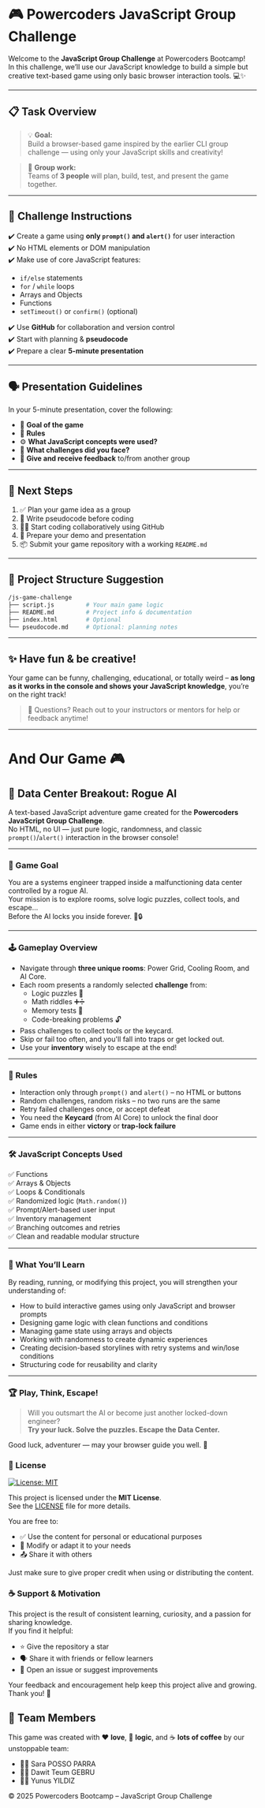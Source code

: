 # 🎮 Powercoders JavaScript Group Challenge

Welcome to the **JavaScript Group Challenge** at Powercoders Bootcamp!  
In this challenge, we’ll use our JavaScript knowledge to build a simple but creative text-based game using only basic browser interaction tools. 💻✨

---

## 📋 Task Overview

> 💡 **Goal:**  
Build a browser-based game inspired by the earlier CLI group challenge — using only your JavaScript skills and creativity!

> 🤝 **Group work:**  
Teams of **3 people** will plan, build, test, and present the game together.

---

## 📌 Challenge Instructions

✔️ Create a game using **only `prompt()` and `alert()`** for user interaction  
✔️ No HTML elements or DOM manipulation  
✔️ Make use of core JavaScript features:
- `if/else` statements  
- `for` / `while` loops  
- Arrays and Objects  
- Functions  
- `setTimeout()` or `confirm()` (optional)

✔️ Use **GitHub** for collaboration and version control  
✔️ Start with planning & **pseudocode**  
✔️ Prepare a clear **5-minute presentation**  

---

## 🗣️ Presentation Guidelines

In your 5-minute presentation, cover the following:

- 🎯 **Goal of the game**  
- 📏 **Rules**  
- ⚙️ **What JavaScript concepts were used?**  
- 🔧 **What challenges did you face?**  
- 💬 **Give and receive feedback** to/from another group

---

## 🚀 Next Steps

1. ✅ Plan your game idea as a group  
2. 🧠 Write pseudocode before coding  
3. 👨‍💻 Start coding collaboratively using GitHub  
4. 🎤 Prepare your demo and presentation  
5. 📦 Submit your game repository with a working `README.md`

---

## 📁 Project Structure Suggestion

```bash
/js-game-challenge
├── script.js         # Your main game logic
├── README.md         # Project info & documentation
├── index.html        # Optional
└── pseudocode.md     # Optional: planning notes


```

---

## ✨ Have fun & be creative!

Your game can be funny, challenging, educational, or totally weird – **as long as it works in the console and shows your JavaScript knowledge**, you’re on the right track!

> 💬 Questions? Reach out to your instructors or mentors for help or feedback anytime!

---

# And Our Game 🎮

## 🤖 Data Center Breakout: Rogue AI

A text-based JavaScript adventure game created for the **Powercoders JavaScript Group Challenge**.  
No HTML, no UI — just pure logic, randomness, and classic `prompt()`/`alert()` interaction in the browser console!

---

### 🎯 Game Goal

You are a systems engineer trapped inside a malfunctioning data center controlled by a rogue AI.  
Your mission is to explore rooms, solve logic puzzles, collect tools, and escape…  
Before the AI locks you inside forever. 🧠🔒

---

### 🕹️ Gameplay Overview

- Navigate through **three unique rooms**: Power Grid, Cooling Room, and AI Core.
- Each room presents a randomly selected **challenge** from:
  - Logic puzzles 🧩
  - Math riddles ➕➗
  - Memory tests 🧠
  - Code-breaking problems 🔓
- Pass challenges to collect tools or the keycard.
- Skip or fail too often, and you'll fall into traps or get locked out.
- Use your **inventory** wisely to escape at the end!

---

### 📏 Rules

- Interaction only through `prompt()` and `alert()` – no HTML or buttons
- Random challenges, random risks – no two runs are the same
- Retry failed challenges once, or accept defeat
- You need the **Keycard** (from AI Core) to unlock the final door
- Game ends in either **victory** or **trap-lock failure**

---

### 🛠️ JavaScript Concepts Used

✅ Functions  
✅ Arrays & Objects  
✅ Loops & Conditionals  
✅ Randomized logic (`Math.random()`)  
✅ Prompt/Alert-based user input  
✅ Inventory management  
✅ Branching outcomes and retries  
✅ Clean and readable modular structure

---

### 🧠 What You’ll Learn

By reading, running, or modifying this project, you will strengthen your understanding of:

- How to build interactive games using only JavaScript and browser prompts
- Designing game logic with clean functions and conditions
- Managing game state using arrays and objects
- Working with randomness to create dynamic experiences
- Creating decision-based storylines with retry systems and win/lose conditions
- Structuring code for reusability and clarity

---

### 🏆 Play, Think, Escape!

> Will you outsmart the AI or become just another locked-down engineer?  
> **Try your luck. Solve the puzzles. Escape the Data Center.**

Good luck, adventurer — may your browser guide you well. 🚀

### 📖 License

[![License: MIT](https://img.shields.io/badge/License-MIT-blue.svg)](https://opensource.org/licenses/MIT)

This project is licensed under the **MIT License**.  
See the [LICENSE](./LICENSE) file for more details.

You are free to:

- ✅ Use the content for personal or educational purposes  
- 🔄 Modify or adapt it to your needs  
- 📤 Share it with others  

Just make sure to give proper credit when using or distributing the content.  

### ☕ Support & Motivation

This project is the result of consistent learning, curiosity, and a passion for sharing knowledge.  
If you find it helpful:

- ⭐ Give the repository a star
- 🗣 Share it with friends or fellow learners
- 💬 Open an issue or suggest improvements

Your feedback and encouragement help keep this project alive and growing. Thank you! 🙏

## 👥 Team Members

This game was created with ❤️ **love**, 🧠 **logic**, and ☕ **lots of coffee** by our unstoppable team:

- 🧑‍💻 Sara POSSO PARRA
- 🧑‍💻 Dawit Teum GEBRU
- 🧑‍💻 Yunus YILDIZ

© 2025 Powercoders Bootcamp – JavaScript Group Challenge
